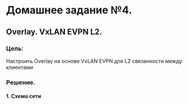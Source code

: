 # Домашнее задание №4.
## Overlay. VxLAN EVPN L2. 
### Цель:
Настроить Overlay на основе VxLAN EVPN для L2 связанности между клиентами

### Решение.
#### 1. Схема сети
